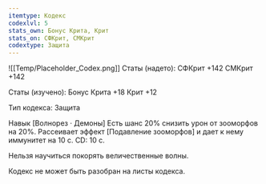 ```yaml
---
itemtype: Кодекс
codexlvl: 5
stats_own: Бонус Крита, Крит
stats_on: СФКрит, СМКрит
codextype: Защита
---
```

![[Temp/Placeholder_Codex.png]]
Статы (надето):
СФКрит +142
СМКрит +142

Статы (изучено):
Бонус Крита +18
Крит +12

Тип кодекса: Защита


Навык
[Волнорез · Демоны] Есть шанс 20% снизить урон от зооморфов на 20%. Рассеивает эффект [Подавление зооморфов] и дает к нему иммунитет на 10 с. CD: 10 c.

Нельзя научиться покорять величественные волны.

Кодекс не может быть разобран на листы кодекса.
